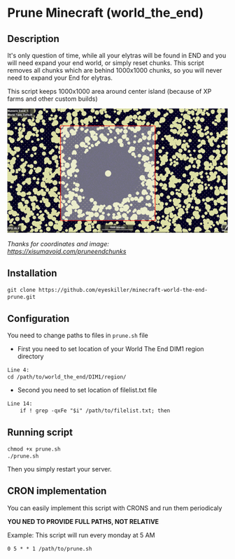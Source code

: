 # Prune Minecraft (world_the_end)

## Description

It's only question of time, while all your elytras will be found in END and you will need expand your end world, or simply reset chunks. This script removes all chunks which are behind 1000x1000 chunks, so you will never need to expand your End for elytras. 

This script keeps 1000x1000 area around center island (because of XP farms and other custom builds)

![Prune area](https://github.com/eyeskiller/minecraft-world-the-end-prune/blob/main/img/endprune.png)

*Thanks for coordinates and image: https://xisumavoid.com/pruneendchunks*

## Installation

```
git clone https://github.com/eyeskiller/minecraft-world-the-end-prune.git
```

## Configuration

You need to change paths to files in `prune.sh` file

- First you need to set location of your World The End DIM1 region directory

```
Line 4:
cd /path/to/world_the_end/DIM1/region/
```

- Second you need to set location of filelist.txt file

```
Line 14:
    if ! grep -qxFe "$i" /path/to/filelist.txt; then
```

## Running script

```
chmod +x prune.sh
./prune.sh
```
Then you simply restart your server. 


## CRON implementation

You can easily implement this script with CRONS and run them periodicaly 

__YOU NED TO PROVIDE FULL PATHS, NOT RELATIVE__

Example: This script will run every monday at 5 AM

```
0 5 * * 1 /path/to/prune.sh
```



